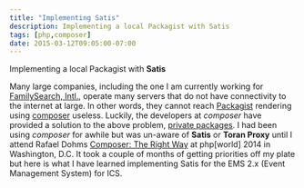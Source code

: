 ```yaml
---
title: "Implementing Satis"
description: Implementing a local Packagist with Satis
tags: [php,composer]
date: 2015-03-12T09:05:00-07:00
---
```

Implementing a local Packagist with **Satis**

Many large companies, including the one I am currently working for [FamilySearch, Intl.](http://familysearch.org), operate many servers that do not have connectivity to the internet at large.  In other words, they cannot reach [Packagist](https://packagist.org/) rendering using [composer](https://getcomposer.org) useless.  Luckily, the developers at *composer* have provided a solution to the above problem, [private packages](https://getcomposer.org/doc/articles/handling-private-packages-with-satis.md).  I had been using *composer* for awhile but was un-aware of **Satis** or **Toran Proxy** until I attend Rafael Dohms [Composer: The Right Way](http://www.slideshare.net/rdohms/composer-the-right-way) at php[world] 2014 in Washington, D.C.  It took a couple of months of getting priorities off my plate but here is what I have learned implementing Satis for the EMS 2.x (Event Management System) for ICS.

